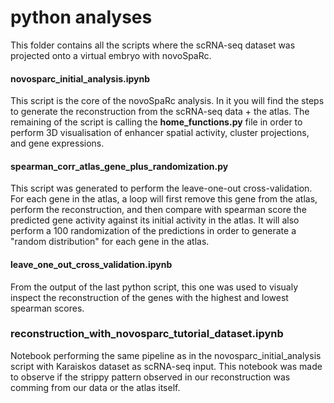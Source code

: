 # python analyses
This folder contains all the scripts where the scRNA-seq dataset was projected onto a virtual embryo with novoSpaRc.

#### novosparc_initial_analysis.ipynb
This script is the core of the novoSpaRc analysis. In it you will find the steps to generate the reconstruction from the scRNA-seq data + the atlas.
The remaining of the script is calling the **home_functions.py** file in order to perform 3D visualisation of enhancer spatial activity, cluster projections, and gene expressions.
#### spearman_corr_atlas_gene_plus_randomization.py
This script was generated to perform the leave-one-out cross-validation. For each gene in the atlas, a loop will first remove this gene from the atlas, perform the reconstruction, and then compare with spearman score the predicted gene activity against its initial activity in the atlas.
It will also perform a 100 randomization of the predictions in order to generate a "random distribution" for each gene in the atlas.
#### leave_one_out_cross_validation.ipynb
From the output of the last python script, this one was used to visualy inspect the reconstruction of the genes with the highest and lowest spearman scores. 
### reconstruction_with_novosparc_tutorial_dataset.ipynb
Notebook performing the same pipeline as in the novosparc_initial_analysis script with Karaiskos dataset as scRNA-seq input. This notebook was made to observe if the strippy pattern observed in our reconstruction was comming from our data or the atlas itself.
